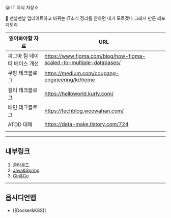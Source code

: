
😀 IT 지식 저장소  

🎁 맨날맨날 업데이트하고 바뀌는 IT소식 정리를 안하면 내가 모르겠다
그래서 만든 레포지토리

| 읽어봐야할 자료              | URL                                                                |
| ---------------------------- | ------------------------------------------------------------------ |
| 피그마 팀 데이터 베이스 개선 | https://www.figma.com/blog/how-figma-scaled-to-multiple-databases/ |
| 쿠팡 테크블로그              | https://medium.com/coupang-engineering/kr/home                     |
| 컬리 테크블로그              | https://helloworld.kurly.com/                                      |
| 배민 테크블로그              | https://techblog.woowahan.com/                                     |
| ATDD 대해                    | https://data-make.tistory.com/724                                  |
|                              |                                                                    |

---
## 내부링크
1. [클라우드](./Cloud/Docker&K8S.md)   
2. [Java&Spring](./Develop/Spring/Spring&Java.md)  
3. [Gin&Go](./Develop/Gin/Gin&Go.md)  

--- 
## 옵시디언맵

- [[Docker&K8S]]